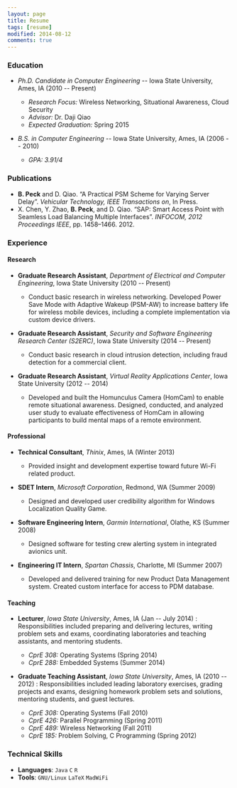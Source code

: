 ```yaml
---
layout: page
title: Resume
tags: [resume]
modified: 2014-08-12
comments: true
---
```


### Education

* *Ph.D. Candidate in Computer Engineering* -- Iowa State University, Ames, IA (2010 -- Present)
   - *Research Focus:* Wireless Networking, Situational Awareness, Cloud Security
   - *Advisor:* Dr. Daji Qiao
   - *Expected Graduation:* Spring 2015

* *B.S. in Computer Engineering* -- Iowa State University, Ames, IA (2006 -- 2010)
   - *GPA: 3.91/4*


### Publications
* **B. Peck** and D. Qiao. “A Practical PSM Scheme for Varying Server Delay”. *Vehicular
Technology, IEEE Transactions on*, In Press.
* X. Chen, Y. Zhao, **B. Peck**, and D. Qiao. “SAP: Smart Access Point with Seamless Load
Balancing Multiple Interfaces”. *INFOCOM, 2012 Proceedings IEEE*, pp. 1458–1466. 2012.

### Experience

#### Research

* **Graduate Research Assistant**, *Department of Electrical and Computer Engineering*, Iowa State University (2010 -- Present)
    - Conduct basic research in wireless networking.  Developed Power Save Mode with Adaptive Wakeup (PSM-AW) to increase battery life for wireless mobile devices, including a complete implementation via custom device drivers.

* **Graduate Research Assistant**, *Security and Software Engineering Research Center (S2ERC)*, Iowa State University (2014 -- Present)
    - Conduct basic research in cloud intrusion detection, including fraud detection for a commercial client.

* **Graduate Research Assistant**, *Virtual Reality Applications Center*, Iowa State University (2012 -- 2014)
    - Developed and built the Homunculus Camera (HomCam) to enable remote situational awareness.  Designed, conducted, and analyzed user study to evaluate effectiveness of HomCam in allowing participants to build mental maps of a remote environment.

#### Professional

* **Technical Consultant**, *Thinix*, Ames, IA (Winter 2013)
    - Provided insight and development expertise toward future Wi-Fi related product.

* **SDET Intern**, *Microsoft Corporation*, Redmond, WA (Summer 2009)
    - Designed and developed user credibility algorithm for Windows Localization Quality Game.

* **Software Engineering Intern**, *Garmin International*, Olathe, KS (Summer 2008)
    - Designed software for testing crew alerting system in integrated avionics unit.

* **Engineering IT Intern**, *Spartan Chassis*, Charlotte, MI (Summer 2007)
    - Developed and delivered training for new Product Data Management system.  Created custom interface for access to PDM database.

#### Teaching

* **Lecturer**, *Iowa State University*, Ames, IA (Jan -- July 2014)
: Responsibilities included preparing and delivering lectures, writing problem sets and exams, coordinating laboratories and teaching assistants, and mentoring students.
    - *CprE 308:* Operating Systems (Spring 2014)
    - *CprE 288:* Embedded Systems (Summer 2014)

* **Graduate Teaching Assistant**, *Iowa State University*, Ames, IA (2010 -- 2012)
: Responsibilities included leading laboratory exercises, grading projects and exams, designing homework problem sets and solutions, mentoring students, and guest lectures.
    - *CprE 308:* Operating Systems (Fall 2010)
    - *CprE 426:* Parallel Programming (Spring 2011)
    - *CprE 489:* Wireless Networking (Fall 2011)
    - *CprE 185:* Problem Solving, C Programming (Spring 2012)

### Technical Skills
* **Languages**: `Java` `C` `R` 
* **Tools**: `GNU/Linux` `LaTeX` `MadWiFi`

